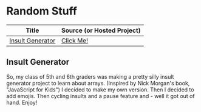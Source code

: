 # Random Stuff

| Title                                 | Source (or Hosted Project)     |
| ------------------------------------- | ------------------------------ |
| [Insult Generator](#insult-generator) | [Click Me!](/Random/InsultMe/) |

## Insult Generator
So, my class of 5th and 6th graders was making a pretty silly insult generator project to learn about arrays. (Inspired by Nick Morgan's book, "JavaScript for Kids") I decided to make my own version. Then I decided to add emojis. Then cycling insults and a pause feature and - well it got out of hand. Enjoy!